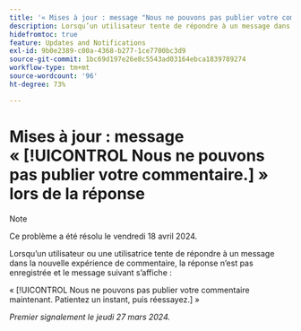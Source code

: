 ```yaml
---
title: '« Mises à jour : message "Nous ne pouvons pas publier votre commentaire." lors de la réponse »'
description: Lorsqu’un utilisateur tente de répondre à un message dans la nouvelle expérience de commentaire, la réponse n’est pas enregistrée et un message s’affiche.
hidefromtoc: true
feature: Updates and Notifications
exl-id: 9b0e2389-c00a-4368-b277-1ce7700bc3d9
source-git-commit: 1bc69d197e26e8c5543ad03164ebca1839789274
workflow-type: tm+mt
source-wordcount: '96'
ht-degree: 73%

---
```


# Mises à jour : message « [!UICONTROL Nous ne pouvons pas publier votre commentaire.] » lors de la réponse

>[!NOTE]
>
>Ce problème a été résolu le vendredi 18 avril 2024.

Lorsqu’un utilisateur ou une utilisatrice tente de répondre à un message dans la nouvelle expérience de commentaire, la réponse n’est pas enregistrée et le message suivant s’affiche :

« [!UICONTROL Nous ne pouvons pas publier votre commentaire maintenant. Patientez un instant, puis réessayez.] »

_Premier signalement le jeudi 27 mars 2024._

